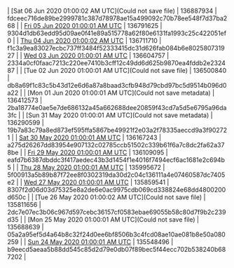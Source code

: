 | [Sat 06 Jun 2020 01:00:02 AM UTC](Could not save file) | 136887934 | fdceec716de89be2999781c387d78978ae15a499092c70b78ee548f7d37ba268 | 
| [Fri 05 Jun 2020 01:00:01 AM UTC](https://transfer.sh/T90fl/trcninja-dbdump-20200605010001.tar.bz2) | 136791625 | 9304d1db63edd95d09ae0f41e89a515778a62f80e6131fa1993c25c422051ef0 | 
| [Thu 04 Jun 2020 01:00:02 AM UTC]() | 136711710 | f1c3a9ea83027ecbc737ff3484f52333415dc31d626fab084b6e802580731927 | 
| [Wed 03 Jun 2020 01:00:01 AM UTC]() | 136604757 | 2334a0cf0faac7213c220ee7410b3cff12c49dd6d625b9870ea4fddb2e232487 | 
| [Tue 02 Jun 2020 01:00:01 AM UTC](Could not save file) | 136500840 | db8a69f1c83c5b43d12e6d6a87a8baad3cfb948d79cbd97bc5d9514b096d0a22 | 
| [Mon 01 Jun 2020 01:00:01 AM UTC](Could not save metadata) | 136412573 | 2ba18774e0ae5e7de686132a45a662688dee20859f43cd7a5d5e6795a96da3fc | 
| [Sun 31 May 2020 01:00:01 AM UTC](Could not save metadata) | 136290599 | 19b7a83c79a8ed873ef595ffa5867be49921f2e03a2f78335aeccd9a3f902721 | 
| [Sat 30 May 2020 01:00:01 AM UTC]() | 136167243 | a275d26267dd83954e907132c02785ccb51502c339b61f6a7c8dc2fa62a378be | 
| [Fri 29 May 2020 01:00:01 AM UTC]() | 136109095 | eafd7b6387dbddc3f417aedec43b3d1454f1e4016f7494ecf6ac1681e2c694b5 | 
| [Thu 28 May 2020 01:00:01 AM UTC]() | 135995672 | 5f00913a5b89b87f72ee8f0302319da30d2c04c136111a4e07460587dc7405e2 | 
| [Wed 27 May 2020 01:00:01 AM UTC](https://transfer.sh/HrvBG/trcninja-dbdump-20200527010001.tar.bz2) | 135859541 | 8307f2d06d03d75325e8a2de6e0ac9975cdb069cd338824e68dd4800200d650c | 
| [Tue 26 May 2020 01:00:02 AM UTC](Could not save file) | 135811656 | 2dc7e07ec3b06c967d597cebc36157cf0583ebae69055b58c80d7f9b2c239d35 | 
| [Mon 25 May 2020 01:00:01 AM UTC](Could not save file) | 135688639 | 05a2a95ef5d4a64b8c32f24d0ee6bf8506b3c4fcd08ae10ae081b8e50a080259 | 
| [Sun 24 May 2020 01:00:01 AM UTC](https://transfer.sh/HPKXT/trcninja-dbdump-20200524010001.tar.bz2) | 135548496 | b9eecd5aeaa5b88dd545c85d2d79e0db07f89bec5f44ecc702b538240b687202 | 
